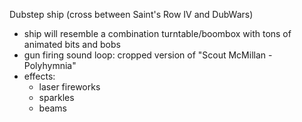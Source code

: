 Dubstep ship (cross between Saint's Row IV and DubWars)
  * ship will resemble a combination turntable/boombox with tons of animated bits and bobs
  * gun firing sound loop: cropped version of "Scout McMillan - Polyhymnia"
  * effects:
    * laser fireworks
    * sparkles
    * beams
